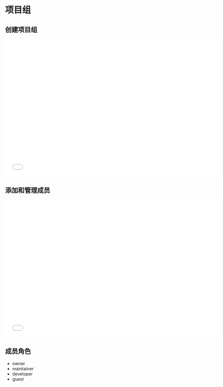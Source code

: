 # 项目组

## 创建项目组

<iframe height=450 width=700 src="./../../video/gitlab/newgroup.mp4" frameborder=0 allowfullscreen></iframe>

## 添加和管理成员

<iframe height=450 width=700 src="./../../video/gitlab/addgroupmember.mp4" frameborder=0 allowfullscreen></iframe>

## 成员角色

* owner
* maintainer
* developer
* guest
